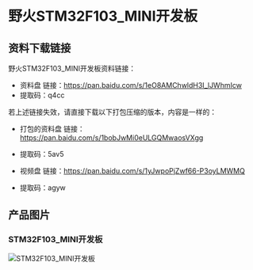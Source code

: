 # 野火STM32F103_MINI开发板

## 资料下载链接
野火STM32F103_MINI开发板资料链接：
* 资料盘 链接：https://pan.baidu.com/s/1eO8AMChwldH3I_lJWhmIcw 
* 提取码：q4cc 




若上述链接失效，请直接下载以下打包压缩的版本，内容是一样的：
* 打包的资料盘  链接：https://pan.baidu.com/s/1bobJwMi0eULGQMwaosVXgg 
* 提取码：5av5 



* 视频盘 链接：https://pan.baidu.com/s/1yJwpoPjZwf66-P3oyLMWMQ 
* 提取码：agyw 




## 产品图片
### STM32F103_MINI开发板
![STM32F103_MINI开发板](https://raw.githubusercontent.com/wiki/Embdefire/products/images/STM32系列产品/STM32F103_MINI开发板/STM32F103_MINI开发板.jpg)